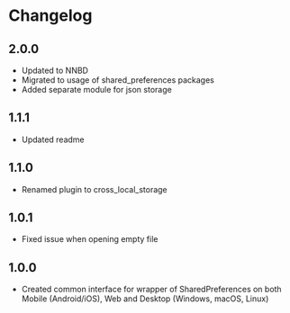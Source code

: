 # Changelog

## 2.0.0

* Updated to NNBD
* Migrated to usage of shared_preferences packages
* Added separate module for json storage

## 1.1.1

* Updated readme

## 1.1.0

* Renamed plugin to cross_local_storage

## 1.0.1

* Fixed issue when opening empty file

## 1.0.0

* Created common interface for wrapper of SharedPreferences on both Mobile (Android/iOS), Web and Desktop (Windows, macOS, Linux)
